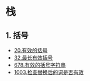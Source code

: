 # 栈
## 1. 括号
 - [20.有效的括号](https://leetcode.cn/problems/valid-parentheses/)
 - [32.最长有效括号](https://leetcode.cn/problems/longest-valid-parentheses/)
 - [678.有效的括号字符串](https://leetcode.cn/problems/valid-parenthesis-string/)
 - [1003.检查替换后的词是否有效](https://leetcode.cn/problems/check-if-word-is-valid-after-substitutions/)